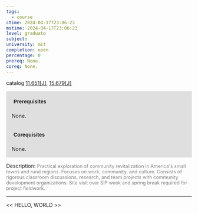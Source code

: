 ```yaml
---
tags:
  - course
ctime: 2024-04-17T23:06:23
mstime: 2024-04-17T23:06:23
level: graduate
subject: 
university: mit
completion: open
percentage: 0
prereq: None.
coreq: None.
---
```


catalog [11.651[J]](http://student.mit.edu/catalog/m11c.html#11.651), [15.679[J]](http://student.mit.edu/catalog/m15b.html#15.679)

<span style="display: block; padding: 15px; background-color: rgb(100, 100, 100, 0.2);"><font id="m_prereq616_0" style="display: block; font-family: Arial, sans-serif; font-weight: bold; padding: 5px">Prerequisites</font><br><span id="prereq616_0">None.</span></span>
<span style="display: block; padding: 15px; background-color: rgb(100, 100, 100, 0.2);"><font id="m_coreq616_0" style="display: block; font-family: Arial, sans-serif; font-weight: bold; padding: 5px">Corequisites</font><br><span id="coreq616_0">None.</span></span>

<font style="">Description:</font>
<font style="color: grey; font-size: 0.8rem;">Practical exploration of community revitalization in America's small towns and rural regions. Focuses on work, community, and culture. Consists of rigorous classroom discussions, research, and team projects with community development organizations. Site visit over SIP week and spring break required for project fieldwork.</font>



---

<< HELLO, WORLD >>
